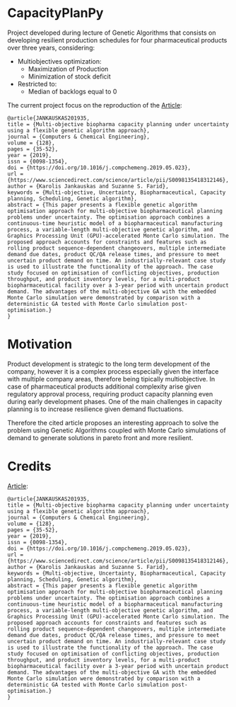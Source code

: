 <!-- Project -->
# CapacityPlanPy
Project developed during lecture of Genetic Algorithms that consists on developing resilient production schedules for four pharmaceutical products over three years, considering:
- Multiobjectives optimization:
    - Maximization of Production
    - Minimization of stock deficit
- Restricted to:
    - Median of backlogs equal to 0

The current project focus on the reproduction of the [Article](https://www.sciencedirect.com/science/article/abs/pii/S0098135418312146?via%3Dihub):
```
@article{JANKAUSKAS201935,
title = {Multi-objective biopharma capacity planning under uncertainty using a flexible genetic algorithm approach},
journal = {Computers & Chemical Engineering},
volume = {128},
pages = {35-52},
year = {2019},
issn = {0098-1354},
doi = {https://doi.org/10.1016/j.compchemeng.2019.05.023},
url = {https://www.sciencedirect.com/science/article/pii/S0098135418312146},
author = {Karolis Jankauskas and Suzanne S. Farid},
keywords = {Multi-objective, Uncertainty, Biopharmaceutical, Capacity planning, Scheduling, Genetic algorithm},
abstract = {This paper presents a flexible genetic algorithm optimisation approach for multi-objective biopharmaceutical planning problems under uncertainty. The optimisation approach combines a continuous-time heuristic model of a biopharmaceutical manufacturing process, a variable-length multi-objective genetic algorithm, and Graphics Processing Unit (GPU)-accelerated Monte Carlo simulation. The proposed approach accounts for constraints and features such as rolling product sequence-dependent changeovers, multiple intermediate demand due dates, product QC/QA release times, and pressure to meet uncertain product demand on time. An industrially-relevant case study is used to illustrate the functionality of the approach. The case study focused on optimisation of conflicting objectives, production throughput, and product inventory levels, for a multi-product biopharmaceutical facility over a 3-year period with uncertain product demand. The advantages of the multi-objective GA with the embedded Monte Carlo simulation were demonstrated by comparison with a deterministic GA tested with Monte Carlo simulation post-optimisation.}
}
```
<!-- Motivation -->
# Motivation
Product development is strategic to the long term development of the company, however it is a complex process especially given the interface with multiple company areas, therefore being tipically multiobjective.
In case of pharmaceutical products additional complexity arise given regulatory approval process, requiring  product capacity planning even during early development phases.
One of the main challenges in capacity planning is to increase resilience given demand fluctuations.

Therefore the cited article proposes an interesting approach to solve the problem using Genetic Algorithms coupled with Monte Carlo simulations of demand to generate solutions in pareto front and more resilient.

<!-- TODO: Installation -->
<!-- TODO: Tests -->
<!-- TODO: How to use? -->
<!-- Credits -->
# Credits
[Article](https://www.sciencedirect.com/science/article/abs/pii/S0098135418312146?via%3Dihub):
```
@article{JANKAUSKAS201935,
title = {Multi-objective biopharma capacity planning under uncertainty using a flexible genetic algorithm approach},
journal = {Computers & Chemical Engineering},
volume = {128},
pages = {35-52},
year = {2019},
issn = {0098-1354},
doi = {https://doi.org/10.1016/j.compchemeng.2019.05.023},
url = {https://www.sciencedirect.com/science/article/pii/S0098135418312146},
author = {Karolis Jankauskas and Suzanne S. Farid},
keywords = {Multi-objective, Uncertainty, Biopharmaceutical, Capacity planning, Scheduling, Genetic algorithm},
abstract = {This paper presents a flexible genetic algorithm optimisation approach for multi-objective biopharmaceutical planning problems under uncertainty. The optimisation approach combines a continuous-time heuristic model of a biopharmaceutical manufacturing process, a variable-length multi-objective genetic algorithm, and Graphics Processing Unit (GPU)-accelerated Monte Carlo simulation. The proposed approach accounts for constraints and features such as rolling product sequence-dependent changeovers, multiple intermediate demand due dates, product QC/QA release times, and pressure to meet uncertain product demand on time. An industrially-relevant case study is used to illustrate the functionality of the approach. The case study focused on optimisation of conflicting objectives, production throughput, and product inventory levels, for a multi-product biopharmaceutical facility over a 3-year period with uncertain product demand. The advantages of the multi-objective GA with the embedded Monte Carlo simulation were demonstrated by comparison with a deterministic GA tested with Monte Carlo simulation post-optimisation.}
}
```
<!-- TODO: License -->
